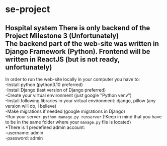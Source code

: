 # se-project
Hospital system
There is only backend of the Project Milestone 3 (Unfortunately) <br>
The backend part of the web-site was written in Django Framework (Python). Frontend will be written in ReactJS (but is not ready, unfortunately) <br>
---
In order to run the web-site locally in your computer you have to: <br>
  -Install python (python3.10 preferred) <br>
  -Install Django (last version of Django preferred) <br>
  -Create your virtual environment (just google "Python venv") <br>
  -Install following libraries in your virtual environment: django, pillow (any version will do, i believe) <br>
  -Make migrations if needed (google migrations in Django) <br>
  -Run your server: ```python manage.py runserver``` (!Keep in mind that you have to be in the same folder where your ```manage.py``` file is located) <br>
  *There is 1 predefined admin account: <br> -username: admin <br>
                                        -password: admin 
